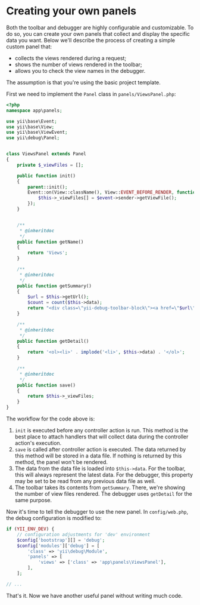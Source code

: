 Creating your own panels
========================

Both the toolbar and debugger are highly configurable and customizable. To do so, you can create your own panels that collect
and display the specific data you want. Below we'll describe the process of creating a simple custom panel that:

- collects the views rendered during a request;
- shows the number of views rendered in the toolbar;
- allows you to check the view names in the debugger.

The assumption is that you're using the basic project template.

First we need to implement the `Panel` class in `panels/ViewsPanel.php`:

```php
<?php
namespace app\panels;

use yii\base\Event;
use yii\base\View;
use yii\base\ViewEvent;
use yii\debug\Panel;


class ViewsPanel extends Panel
{
    private $_viewFiles = [];

    public function init()
    {
        parent::init();
        Event::on(View::className(), View::EVENT_BEFORE_RENDER, function (ViewEvent $event) {
            $this->_viewFiles[] = $event->sender->getViewFile();
        });
    }


    /**
     * @inheritdoc
     */
    public function getName()
    {
        return 'Views';
    }

    /**
     * @inheritdoc
     */
    public function getSummary()
    {
        $url = $this->getUrl();
        $count = count($this->data);
        return "<div class=\"yii-debug-toolbar-block\"><a href=\"$url\">Views <span class=\"label\">$count</span></a></div>";
    }

    /**
     * @inheritdoc
     */
    public function getDetail()
    {
        return '<ol><li>' . implode('<li>', $this->data) . '</ol>';
    }

    /**
     * @inheritdoc
     */
    public function save()
    {
        return $this->_viewFiles;
    }
}
```

The workflow for the code above is:

1. `init` is executed before any controller action is run. This method is the best place to attach handlers that will collect data during the controller action's execution.
2. `save` is called after controller action is executed. The data returned by this method will be stored in a data file. If nothing is returned by this method, the panel
   won't be rendered.
3. The data from the data file is loaded into `$this->data`. For the toolbar, this will always represent the latest data. For the debugger, this property may be set to be read from any previous data file as well.
4. The toolbar takes its contents from `getSummary`. There, we're showing the number of view files rendered. The debugger uses
   `getDetail` for the same purpose.

Now it's time to tell the debugger to use the new panel. In `config/web.php`, the debug configuration is modified to:

```php
if (YII_ENV_DEV) {
    // configuration adjustments for 'dev' environment
    $config['bootstrap'][] = 'debug';
    $config['modules']['debug'] = [
        'class' => 'yii\debug\Module',
        'panels' => [
            'views' => ['class' => 'app\panels\ViewsPanel'],
        ],
    ];

// ...
```

That's it. Now we have another useful panel without writing much code.
